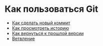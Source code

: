 # Как пользоваться Git
- [Как сделать новый коммит](./commit_help.md) 
- [Как просмотреть историю](./log_help.md)
- [Как вернуться к прошлой версии](./reset_help.md)
- [Ветвление](./branch_help.md)
